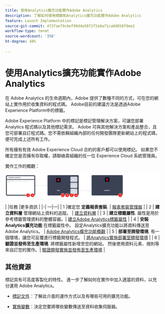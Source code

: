 ```yaml
---
title: 使用Analytics擴充功能實作Adobe Analytics
description: 了解如何使用標籤和Analytics擴充功能實作Adobe Analytics
feature: Launch Implementation
source-git-commit: 472faef9c6ef99d4e58f2f5a9a71ca8d058f0ee2
workflow-type: tm+mt
source-wordcount: '358'
ht-degree: 48%

---
```


# 使用Analytics擴充功能實作Adobe Analytics

在 Adobe Analytics 的生命週期內，Adobe 提供了數種不同的方式，可在您的網站上實作用於收集資料的程式碼。 Adobe目前的建議方法是透過Adobe Experience Platform中的標籤。

Adobe Experience Platform 中的標記是標記管理解決方案，可讓您部署 Analytics 程式碼以及其他標記需求。 Adobe 可與其他解決方案和產品整合，且您可部署自訂程式碼。您不需依賴組織內部的任何開發團隊更新網站上的程式碼，便可完成上述所有工作。

所有擁有有效 Adobe Experience Cloud 合約的客戶都可以使用標記。 如果您不確定您是否擁有存取權，請聯絡貴組織的任一位 Experience Cloud 系統管理員。

實作工作的概觀：

![Adobe Analytics使用Analytics擴充功能工作流程](../assets/analytics-extension-annotated.png)

| |任務 |更多資訊 | |-| —|—| | 1 |確定您 **定義報表套裝**. | [報表套裝管理器](../../admin/admin/c-manage-report-suites/report-suites-admin.md) | | 2 | **建立資料層** 管理網站上資料的追蹤。 | [建立資料層](../prepare/data-layer.md) | | 3 | **建立標籤屬性**. 屬性是用於參考標籤管理資料的整體容器。| [建立Adobe Analytics標籤屬性](../launch/create-analytics-property.md) | | 4 | **安裝Analytics擴充功能** 在標籤屬性中。 設定Analytics擴充功能以將資料傳送至Adobe Analytics。 | [Adobe Analytics擴充功能概觀](https://experienceleague.adobe.com/docs/experience-platform/tags/extensions/client/analytics/overview.html?lang=en) | | 5 | **部署至開發環境**. 有一個環境，讓您可反覆進行標籤開發程式。 | [將Analytics實施部署至開發環境](./deploy-dev.md) | | 6 | **驗證並發佈至生產環境**. 將標籤屬性新增至您的網站。 然後使用資料元素、規則等來自訂您的實作。| [驗證開發實施並發佈至生產環境](./validate-publish-prod.md) |

## 其他資源

標記具有可高度客製化的特性。 進一步了解如何在實作中加入適當的資料，以充分運用 Adobe Analytics。

- [標記文件](https://experienceleague.adobe.com/docs/experience-platform/tags/home.html#)：了解此介面的運作方式以及有哪些可用的擴充功能。

- [實施變數](../vars/overview.md)：決定您要將哪些變數傳送至資料收集伺服器。
